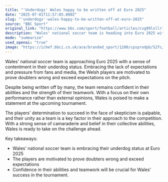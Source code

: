 ```yaml
---
title: "'Underdogs' Wales happy to be written off at Euro 2025"
date: "2025-07-01T11:57:05.000Z"
slug: "'underdogs'-wales-happy-to-be-written-off-at-euro-2025"
source: "BBC Sport"
original_link: "https://www.bbc.com/sport/football/articles/cvg99lxllr1o"
description: "Wales' national soccer team is heading into Euro 2025 with a positive attitude towards their underdog status. The players are determined to prove doubters wrong and exceed expectations on the pitch. Their focus on teamwork and confidence in their abilities will be key factors in their approach to the competition, as they aim to make a statement at the upcoming tournament."
mode: "summarize"
used_openai: "true"
image: "https://ichef.bbci.co.uk/ace/branded_sport/1200/cpsprodpb/52fc/live/dfa2fc70-566d-11f0-9074-8989d8c97d87.png"
---
```


Wales' national soccer team is approaching Euro 2025 with a sense of contentment in their underdog status. Embracing the lack of expectations and pressure from fans and media, the Welsh players are motivated to prove doubters wrong and exceed expectations on the pitch.

Despite being written off by many, the team remains confident in their abilities and the strength of their teamwork. With a focus on their own performance rather than external opinions, Wales is poised to make a statement at the upcoming tournament.

The players' determination to succeed in the face of skepticism is palpable, and their unity as a team is a key factor in their approach to the competition. With a strong sense of camaraderie and belief in their collective abilities, Wales is ready to take on the challenge ahead.

Key takeaways:
- Wales' national soccer team is embracing their underdog status at Euro 2025
- The players are motivated to prove doubters wrong and exceed expectations
- Confidence in their abilities and teamwork will be crucial for Wales' success in the tournament.